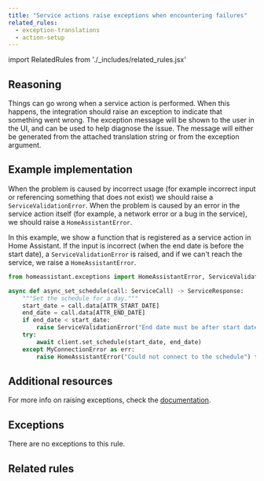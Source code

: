 ```yaml
---
title: "Service actions raise exceptions when encountering failures"
related_rules:
  - exception-translations
  - action-setup
---
```

import RelatedRules from './_includes/related_rules.jsx'

## Reasoning

Things can go wrong when a service action is performed.
When this happens, the integration should raise an exception to indicate that something went wrong.
The exception message will be shown to the user in the UI, and can be used to help diagnose the issue.
The message will either be generated from the attached translation string or from the exception argument.

## Example implementation

When the problem is caused by incorrect usage (for example incorrect input or referencing something that does not exist) we should raise a `ServiceValidationError`.
When the problem is caused by an error in the service action itself (for example, a network error or a bug in the service), we should raise a `HomeAssistantError`.

In this example, we show a function that is registered as a service action in Home Assistant.
If the input is incorrect (when the end date is before the start date), a `ServiceValidationError` is raised, and if we can't reach the service, we raise a `HomeAssistantError`.

```python {6,10} showLineNumbers
from homeassistant.exceptions import HomeAssistantError, ServiceValidationError

async def async_set_schedule(call: ServiceCall) -> ServiceResponse:
    """Set the schedule for a day."""
    start_date = call.data[ATTR_START_DATE]
    end_date = call.data[ATTR_END_DATE]
    if end_date < start_date:
        raise ServiceValidationError("End date must be after start date")
    try:
        await client.set_schedule(start_date, end_date)
    except MyConnectionError as err:
        raise HomeAssistantError("Could not connect to the schedule") from err
```

## Additional resources

For more info on raising exceptions, check the [documentation](../../platform/raising_exceptions).

## Exceptions

There are no exceptions to this rule.

## Related rules

<RelatedRules relatedRules={frontMatter.related_rules}></RelatedRules>

